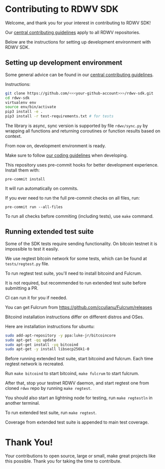 # Contributing to RDWV SDK

Welcome, and thank you for your interest in contributing to RDWV SDK!

Our [central contributing guidelines](https://github.com/rdwv/rdwv/blob/master/CONTRIBUTING.md) apply to all RDWV repositories.

Below are the instructions for setting up development environment with RDWV SDK.

## Setting up development environment

Some general advice can be found in our [central contributing guidelines](https://github.com/rdwv/rdwv/blob/master/CONTRIBUTING.md#setting-up-development-environment).

Instructions:

```bash
git clone https://github.com/<<<your-github-account>>>/rdwv-sdk.git
cd rdwv-sdk
virtualenv env
source env/bin/activate
pip3 install -e .
pip3 install -r test-requirements.txt # for tests
```

The library is async, sync version is supported by file `rdwv/sync.py` by wrapping all functions and returning coroutines or function results
based on context.

From now on, development environment is ready.

Make sure to follow [our coding guidelines](https://github.com/rdwv/rdwv/blob/master/CODING_STANDARDS.md) when developing.

This repository uses pre-commit hooks for better development experience. Install them with:

```
pre-commit install
```

It will run automatically on commits.

If you ever need to run the full pre-commit checks on all files, run:

```
pre-commit run --all-files
```

To run all checks before commiting (including tests), use `make` command.

## Running extended test suite

Some of the SDK tests require sending functionality. On bitcoin testnet it is impossible to test it easily.

We use regtest bitcoin network for some tests, which can be found at `tests/regtest.py` file.

To run regtest test suite, you'll need to install bitcoind and Fulcrum.

It is not required, but recommended to run extended test suite before submitting a PR.

CI can run it for you if needed.

You can get Fulcrum from https://github.com/cculianu/Fulcrum/releases

Bitcoind installation instructions differ on different distros and OSes.

Here are installation instructions for ubuntu:

```bash
sudo add-apt-repository -y ppa:luke-jr/bitcoincore
sudo apt-get -qq update
sudo apt-get install -yq bitcoind
sudo apt-get -y install libsecp256k1-0
```

Before running extended test suite, start bitcoind and fulcrum. Each time regtest network is recreated.

Run `make bitcoind` to start bitcoind, `make fulcrum` to start fulcrum.

After that, stop your testnet RDWV daemon, and start regtest one from cloned `rdwv` repo by running `make regtest`.

You should also start an lightning node for testing, run `make regtestln` in another terminal.

To run extended test suite, run `make regtest`.

Coverage from extended test suite is appended to main test coverage.

# Thank You!

Your contributions to open source, large or small, make great projects like this possible. Thank you for taking the time to contribute.
